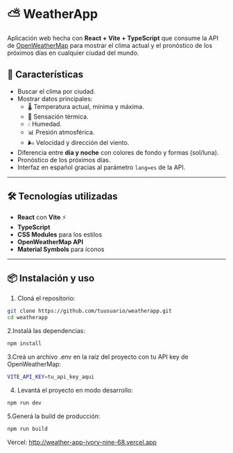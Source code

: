 # ⛅ WeatherApp

Aplicación web hecha con **React + Vite + TypeScript** que consume la API de [OpenWeatherMap](https://openweathermap.org/) para mostrar el clima actual y el pronóstico de los próximos días en cualquier ciudad del mundo.  

## 🚀 Características

- Buscar el clima por ciudad.
- Mostrar datos principales:
  - 🌡️ Temperatura actual, mínima y máxima.  
  - 🤒 Sensación térmica.  
  - 💧 Humedad.  
  - 📊 Presión atmosférica.  
  - 🌬️ Velocidad y dirección del viento.  
- Diferencia entre **día y noche** con colores de fondo y formas (sol/luna).  
- Pronóstico de los próximos días.  
- Interfaz en español gracias al parámetro `lang=es` de la API.  

---

## 🛠️ Tecnologías utilizadas

- **React** con **Vite** ⚡
- **TypeScript**
- **CSS Modules** para los estilos
- **OpenWeatherMap API**
- **Material Symbols** para íconos

---

## 📦 Instalación y uso

1. Cloná el repositorio:

```bash
git clone https://github.com/tuusuario/weatherapp.git
cd weatherapp
```

2.Instalá las dependencias:

```bash
npm install
```

3.Creá un archivo .env en la raíz del proyecto con tu API key de OpenWeatherMap:

```bash
VITE_API_KEY=tu_api_key_aqui
```
4. Levantá el proyecto en modo desarrollo:

```bash
npm run dev
```

5.Generá la build de producción:

```bash
npm run build
```

Vercel: http://weather-app-ivory-nine-68.vercel.app

